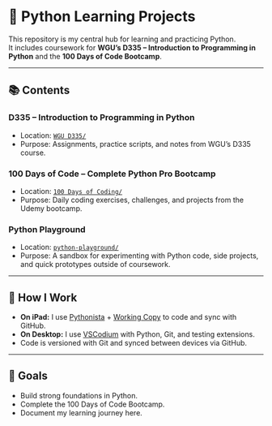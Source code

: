 # 🐍 Python Learning Projects

This repository is my central hub for learning and practicing Python.  
It includes coursework for **WGU’s D335 – Introduction to Programming in Python** and the **100 Days of Code Bootcamp**.

---

## 📚 Contents

### D335 – Introduction to Programming in Python
- Location: [`WGU D335/`](https://github.com/Pharns/python-learning/tree/main/WGU%20D335)
- Purpose: Assignments, practice scripts, and notes from WGU’s D335 course.

### 100 Days of Code – Complete Python Pro Bootcamp
- Location: [`100 Days of Coding/`](https://github.com/Pharns/python-learning/tree/main/100%20Days%20of%20Coding)
- Purpose: Daily coding exercises, challenges, and projects from the Udemy bootcamp.

### Python Playground
- Location: [`python-playground/`](./python-playground)
- Purpose: A sandbox for experimenting with Python code, side projects, and quick prototypes outside of coursework.

---

## 🔧 How I Work
- **On iPad:** I use [Pythonista](https://apps.apple.com/app/pythonista-3/id1085978097) + [Working Copy](https://workingcopyapp.com/) to code and sync with GitHub.
- **On Desktop:** I use [VSCodium](https://vscodium.com/) with Python, Git, and testing extensions.
- Code is versioned with Git and synced between devices via GitHub.

---

## 🚀 Goals
- Build strong foundations in Python.
- Complete the 100 Days of Code Bootcamp.
- Document my learning journey here.
